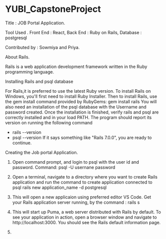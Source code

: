 # YUBI_CapstoneProject

Title : JOB Portal Application.

Tool Used .
   Front End : React, 
   Back End : Ruby on Rails, 
   Database : postgresql

Contributed by : Sowmiya and Priya.

About Rails.

Rails is a web application development framework written in the Ruby programming language.

Installing Rails and psql database

 For Rails,it is preferred to use the latest Ruby version. 
 To install Rails on Windows, you'll first need to install Ruby Installer.
 Then to install Rails, use the gem install command provided by RubyGems: gem install rails
 You will also need an installation of the psql database with the Username and password created.
 Once the installation is finished, verify rails and psql are correctly installed and in your load PATH.
 The program should report its version on running the following command
 * rails --version
 * psql --version
 If it says something like "Rails 7.0.0", you are ready to continue.
 
 Creating the Job portal Application.
1. Open command prompt, and login to psql with the user id and password.
   Command: 
   psql -U usernane
   password

2. Open a terminal, navigate to a directory where you want to create Rails application and run the command to create application connected to psql
   rails new application_name -d postgresql
   
3. This will open a new applicaion using preferred editor VS Code. Get your Rails application server running, by the command : rails s
4. This will start up Puma, a web server distributed with Rails by default. To see your application in action, open a browser window and navigate to http://localhost:3000. 
   You should see the Rails default information page.
5. 
  

